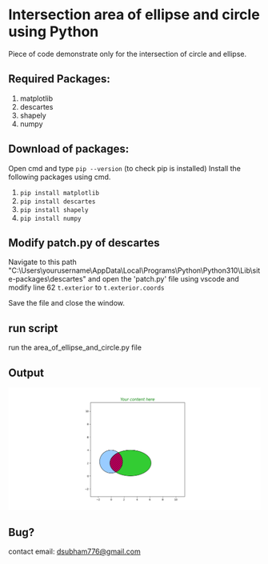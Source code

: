 # Intersection area of ellipse and circle using Python
Piece of code demonstrate only for the intersection of circle and ellipse.

## Required Packages:
1. matplotlib
2. descartes
3. shapely
4. numpy

## Download of packages:
Open cmd and type ```pip --version``` (to check pip is installed)
Install the following packages using cmd.
1. ```pip install matplotlib```
2. ```pip install descartes```
3. ```pip install shapely```
4. ```pip install numpy```

## Modify patch.py of descartes
Navigate to this path "C:\Users\yourusername\AppData\Local\Programs\Python\Python310\Lib\site-packages\descartes"
and open the 'patch.py' file using vscode and modify line 62 ```t.exterior``` to ```t.exterior.coords```

Save the file and close the window.

## run script
run the area_of_ellipse_and_circle.py file

## Output
<img src = "img.png">

## Bug? 
contact email: dsubham776@gmail.com
